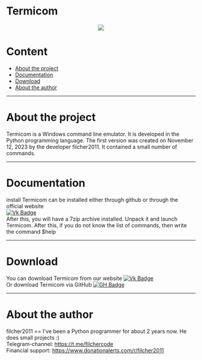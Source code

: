 # Termicom
<div align="center">
  <img src="https://media.giphy.com/media/v1.Y2lkPTc5MGI3NjExY2NqYmlwajdkZnExcmI3cWNleDVtcTQ3aWFyOG45MXdiNWxvazdlNCZlcD12MV9pbnRlcm5hbF9naWZfYnlfaWQmY3Q9Zw/4uw9SbMI4Nht0vNjft/giphy.gif">
</div>

# Content
- [About the project](#About-the-project)
- [Documentation](#Documentation)
- [Download](#Download)
- [About the author](#About-the-author)

---

# About the project
Termicom is a Windows command line emulator. It is developed in the Python programming language. The first version was created on November 12, 2023 by the developer filcher2011. It contained a small number of commands.

---

# Documentation
install Termicom can be installed either through github or through the official website \
[![Vk Badge](https://img.shields.io/badge/-Official%20Site-blue?style=flat&logo=Windows&logoColor=white)](http://termicom.v96209al.beget.tech/) \
After this, you will have a 7zip archive installed. Unpack it and launch Termicom. After this, if you do not know the list of commands, then write the command $help

---

# Download
You can download Termicom from our website  [![Vk Badge](https://img.shields.io/badge/-Official%20Site-blue?style=flat&logo=Windows&logoColor=white)](http://termicom.v96209al.beget.tech/) \
Or download Termicom via GitHub [![GH Badge](https://img.shields.io/badge/-Termicom-black?style=flat&logo=GitHub&logoColor=white)](https://github.com/filcher2011/Termicom/tree/main/Termicom)

---

# About the author
filcher2011 == I've been a Python programmer for about 2 years now. He does small projects :) \
Telegram-channel: https://t.me/filchercode \
Financial support: https://www.donationalerts.com/r/filcher2011
